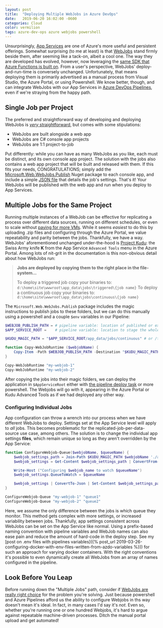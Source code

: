 ```yaml
---
layout: post
title:  "Deploying Multiple WebJobs in Azure DevOps"
date:   2019-06-20 16:02:00 -0600
categories: Cloud
color: vermilion
tags: azure-dev-ops azure webjobs powershell
---
```


Unsurprisingly, [App Services](https://docs.microsoft.com/en-us/azure/app-service/) are one of Azure's more useful and persistent offerings. Somewhat surprising (to me at least) is that [WebJobs](https://docs.microsoft.com/en-us/azure/app-service/webjobs-create) stand firmly beside them, after seeming like a tack-on, albeit a cool one. The way they are developed has evolved, however, now leveraging the [same SDK that Azure Functions is built on](https://docs.microsoft.com/en-us/azure/app-service/webjobs-sdk-how-to). From a user's perspective, WebJobs' deploy-and-run-time is conversely unchanged. Unfortunately, that means deploying them is primarily advertised as a manual process from Visual Studio, the Azure Portal, or using Powershell. We know better, though, and can integrate WebJobs with our App Services in [Azure DevOps Pipelines](https://docs.microsoft.com/en-us/azure/devops/pipelines/), even if we're straying from the happy path.<!--more-->

## Single Job per Project

The preferred and straightforward way of developing and deploying WebJobs is [_very_ straightforward](https://docs.microsoft.com/en-us/azure/app-service/webjobs-dotnet-deploy-vs), but comes with some stipulations:

- WebJobs are built alongside a web app
- WebJobs are C# console app projects
- WebJobs are 1:1 project-to-job

Put differently: while you can have as many WebJobs as you like, each must be distinct, and its own console app project. The solution with the jobs also contains a web app project that will be built and released with them. If this fits your needs, CONGRATULATIONS; simply add the [Microsoft.Web.WebJobs.Publish](https://www.nuget.org/packages/Microsoft.Web.WebJobs.Publish/) Nuget package to each console app, and include a simple [JSON file](https://docs.microsoft.com/en-us/azure/app-service/webjobs-dotnet-deploy-vs#publishsettings) that details the job's settings. That's it! Your WebJobs will be published with the web app and run when you deploy to App Services.

## Multiple Jobs for the Same Project

Running multiple instances of a WebJob can be effective for replicating a process over different data sources, running on different schedules, or even to scale without [paying for more VMs](https://docs.microsoft.com/en-us/azure/app-service/overview-hosting-plans). While it seems _easiest_ to do this by uploading .zip files and configuring through the Azure Portal, we value repeatability and parity between the jobs. Thankfully, we have a way. WebJobs' aforementioned unchanged under-the-hood is [Project Kudu](https://github.com/projectkudu/kudu/wiki/WebJobs): the Swiss Army knife **K** from the App Service `Advanced Tools` menu in the Azure Portal. Among lots of nit-grit in the documentation is this non-obvious detail about how WebJobs run:

> **Jobs are deployed by copying them to the right place in the file-system...**
>
> To deploy a triggered job copy your binaries to: `d:\home\site\wwwroot\app_data\jobs\triggered\{job name}`
> To deploy a continuous job copy your binaries to: `d:\home\site\wwwroot\app_data\jobs\continuous\{job name}`

The `Microsoft.Web.WebJobs.Publish` package includes the magic instructions to publish jobs to these folders, but we can do this manually using a powershell and a couple `$env` variables in our Pipeline:

```powershell
$WEBJOB_PUBLISH_PATH = # pipeline variable: location of published or extracted console app artifact
$APP_SERVICE_ROOT =    # pipeline variable: location to stage the whole app service for deployment

$KUDU_MAGIC_PATH = "$APP_SERVICE_ROOT/app_data/jobs/continuous" # or /triggered

function Copy-WebJobRuntime ($webjobName) {
    Copy-Item -Path $WEBJOB_PUBLISH_PATH -Destination "$KUDU_MAGIC_PATH/$webjobName" -Recurse
}

Copy-WebJobRuntime "my-webjob-1"
Copy-WebJobRuntime "my-webjob-2"
```

After copying the jobs into their magic folders, we can deploy the application in `$AppServiceRoot` either with [the pipeline deploy task](https://docs.microsoft.com/en-us/azure/devops/pipelines/tasks/deploy/azure-rm-web-app-deployment) or more powershell. The Webjobs will go with it, appearing in the Azure Portal or Kudu Advanced Tools as if we had deployed any other way.

### Configuring Individual Jobs

App configuration can throw a wrench into our process when we have different WebJobs to deploy. Settings set at the App Service level will apply to _all_ jobs. This becomes problematic for the replicated-job-per-data-source use case, among others. The solution is to change the individual app settings **files**, which remain unique so long as they aren't overridden by the App Service:

```powershell
function ConfigureWebjob-Queue($webjobName, $queueName) {
    $webjob_settings_path = Join-Path $KUDU_MAGIC_PATH $webjobName './appsettings.json' #this is PS6, use [IO.Path]::Combine if you're old school
    $webjob_settings = Get-Content $webjob_settings_path | ConvertFrom-Json

    Write-Host ("Configuring $webjob_name to watch $queueName")
    $webjob_settings.QueueToWatch = $queueName

    $webjob_settings | ConvertTo-Json | Set-Content $webjob_settings_path
}

ConfigureWebjob-Queue "my-webjob-1" "queue1"
ConfigureWebjob-Queue "my-webjob-2" "queue2"
```

Here, we assume the only difference between the jobs is which queue they monitor. This method gets complex with more settings, or increased variability between jobs. Thankfully, app settings consistent across WebJobs can be set on the App Service like normal. Using a prefix-based naming convention with pipeline variables and WebJob names can also ease pain and reduce the amount of hard-code in the deploy step. See my [post on .env files with pipelines variables]({% post_url 2019-03-26-configuring-docker-with-env-files-written-from-azdo-variables %})) for such an approach for varying docker containers. With the right conventions it's possible to even dynamically create all WebJobs from an array of names configured in the pipeline.

## Look Before You Leap

Before running down the "Multiple Jobs" path, consider if [WebJobs are really right choice](https://docs.microsoft.com/en-us/azure/azure-functions/functions-compare-logic-apps-ms-flow-webjobs) for the problem you're solving. Just because powershell and Azure Pipelines afford us the ability to configure Webjobs in ths way doesn't mean it's ideal. In fact, in many cases I'd say it's _not_. Even so, whether you're running one or one hundred Webjobs, it's hard to argue against repeatable machine-driven processes. Ditch the manual portal upload and get automated!

